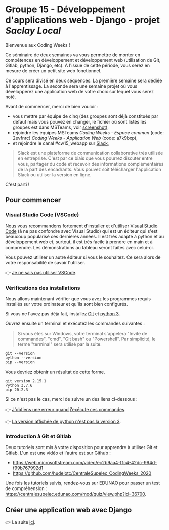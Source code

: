 # Groupe 15 - Développement d'applications web - Django - projet *Saclay Local*

Bienvenue aux Coding Weeks !

Ce séminaire de deux semaines va vous permettre de monter en compétences en développement et développement web (utilisation de Git, Gitlab, python, Django, etc). A l'issue de cette période, vous serez en mesure de créer un petit site web fonctionnel.

Ce cours sera divisé en deux séquences. La première semaine sera dédiée à l'apprentissage. La seconde sera une semaine projet où vous développerez une application web de votre choix sur lequel vous serez noté.

Avant de commencer, merci de bien vouloir :
- vous mettre par équipe de cinq (des groupes sont déjà constitués par défaut mais vous pouvez en changer, le fichier où sont listés les groupes est dans MSTeams, voir [screenshot](./Images/groupes.png)),
- rejoindre les équipes MSTeams *Coding Weeks - Espace commun* (code: 2evfnrc) *Coding Weeks - Application Web* (code: a7k9bxp),
- et rejoindre le canal #cw15_webapp sur [Slack](https://join.slack.com/t/cscodingweeks20202021/shared_invite/zt-i978lg5u-1Ss8EpZdyJBCfig4cVIhLA),

> Slack est une plateforme de communication collaborative très utilisée en entreprise. C'est par ce biais que vous pourrez discuter entre vous, partager du code et recevoir des informations complémentaires de la part des encadrants. Vous pouvez soit télécharger l'application Slack ou utiliser la version en ligne.

C'est parti !

## Pour commencer

### Visual Studio Code (VSCode)

Nous vous recommandons fortement d'installer et d'utiliser [Visual Studio Code](https://code.visualstudio.com/) (à ne pas confondre avec Visual Studio) qui est un éditeur qui s'est beaucoup popularisé ces dernières années. Il est très adapté à python et au développement web et, surtout, il est très facile à prendre en main et à comprendre. Les démonstrations au tableau seront faites avec celui-ci.

Vous pouvez utiliser un autre éditeur si vous le souhaitez. Ce sera alors de votre responsabilité de savoir l'utiliser.

:point_right: [Je ne sais pas utiliser VSCode](https://github.com/LoicPoullain/je-code/blob/master/utiliser-visual-studio-code.md).

### Vérifications des installations

Nous allons maintenant vérifier que vous avez les programmes requis installés sur votre ordinateur et qu'ils sont bien configurés.

Si vous ne l'avez pas déjà fait, installez [Git](https://git-scm.com/) et [python 3](https://www.python.org/downloads/).

Ouvrez ensuite un terminal et exécutez les commandes suivantes :

> Si vous êtes sur Windows, votre terminal s'appelera "Invite de commandes", "cmd", "Git bash" ou "Powershell". Par simplicité, le terme "terminal" sera utilisé par la suite.

```
git --version
python --version
pip --version
```

Vous devriez obtenir un résultat de cette forme.

```
git version 2.15.1
Python 3.7.6
pip 20.2.3
```

Si ce n'est pas le cas, merci de suivre un des liens ci-dessous :

:point_right: [J'obtiens une erreur quand j'exécute ces commandes](https://github.com/LoicPoullain/je-code/blob/master/regler-les-problemes-de-path.md).

:point_right: [La version affichée de python n'est pas la version 3](https://github.com/LoicPoullain/je-code/blob/master/connaitre-sa-version-de-python.md).

### Introduction à Git et Gitlab

Deux tutoriels sont mis à votre disposition pour apprendre à utiliser Git et Gitlab. L'un est une vidéo et l'autre est sur Github :
- https://web.microsoftstream.com/video/ec2b9aa4-f1c4-42dc-994d-f99b767992d1
- https://github.com/hudelotc/CentraleSupelec_CodingWeeks_2020

Une fois les tutoriels suivis, rendez-vous sur EDUNAO pour passer un test de compréhension :
https://centralesupelec.edunao.com/mod/quiz/view.php?id=36700.

## Créer une application web avec Django

:point_right: La suite [ici](./tutorial.md).